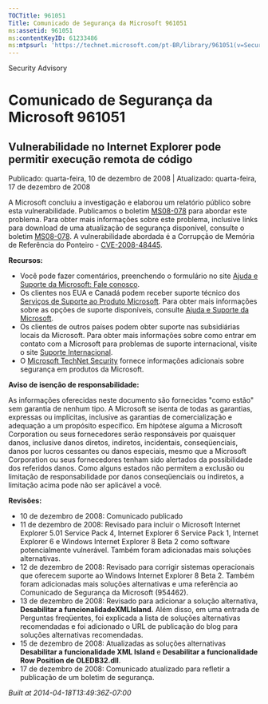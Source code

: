 ```yaml
---
TOCTitle: 961051
Title: Comunicado de Segurança da Microsoft 961051
ms:assetid: 961051
ms:contentKeyID: 61233486
ms:mtpsurl: 'https://technet.microsoft.com/pt-BR/library/961051(v=Security.10)'
---
```


Security Advisory

Comunicado de Segurança da Microsoft 961051
===========================================

Vulnerabilidade no Internet Explorer pode permitir execução remota de código
----------------------------------------------------------------------------

Publicado: quarta-feira, 10 de dezembro de 2008 | Atualizado: quarta-feira, 17 de dezembro de 2008

A Microsoft concluiu a investigação e elaborou um relatório público sobre esta vulnerabilidade. Publicamos o boletim [MS08-078](http://technet.microsoft.com/security/bulletin/ms08-078) para abordar este problema. Para obter mais informações sobre este problema, inclusive links para download de uma atualização de segurança disponível, consulte o boletim [MS08-078](http://technet.microsoft.com/security/bulletin/ms08-078). A vulnerabilidade abordada é a Corrupção de Memória de Referência do Ponteiro - [CVE-2008-48445](http://www.cve.mitre.org/cgi-bin/cvename.cgi?name=cve-2008-4844).

**Recursos:**

-   Você pode fazer comentários, preenchendo o formulário no site [Ajuda e Suporte da Microsoft: Fale conosco](https://support.microsoft.com/common/survey.aspx?scid=sw;en;1257&amp;showpage=1&amp;ws=technet&amp;sd=tech).
-   Os clientes nos EUA e Canadá podem receber suporte técnico dos [Serviços de Suporte ao Produto Microsoft](http://go.microsoft.com/fwlink/?linkid=21131). Para obter mais informações sobre as opções de suporte disponíveis, consulte [Ajuda e Suporte da Microsoft](http://support.microsoft.com/?ln=pt-br).
-   Os clientes de outros países podem obter suporte nas subsidiárias locais da Microsoft. Para obter mais informações sobre como entrar em contato com a Microsoft para problemas de suporte internacional, visite o site [Suporte Internacional](http://go.microsoft.com/fwlink/?linkid=21155).
-   O [Microsoft TechNet Security](http://go.microsoft.com/fwlink/?linkid=21132) fornece informações adicionais sobre segurança em produtos da Microsoft.

**Aviso de isenção de responsabilidade:**

As informações oferecidas neste documento são fornecidas "como estão" sem garantia de nenhum tipo. A Microsoft se isenta de todas as garantias, expressas ou implícitas, inclusive as garantias de comercialização e adequação a um propósito específico. Em hipótese alguma a Microsoft Corporation ou seus fornecedores serão responsáveis por quaisquer danos, inclusive danos diretos, indiretos, incidentais, conseqüenciais, danos por lucros cessantes ou danos especiais, mesmo que a Microsoft Corporation ou seus fornecedores tenham sido alertados da possibilidade dos referidos danos. Como alguns estados não permitem a exclusão ou limitação de responsabilidade por danos conseqüenciais ou indiretos, a limitação acima pode não ser aplicável a você.

**Revisões:**

-   10 de dezembro de 2008: Comunicado publicado
-   11 de dezembro de 2008: Revisado para incluir o Microsoft Internet Explorer 5.01 Service Pack 4, Internet Explorer 6 Service Pack 1, Internet Explorer 6 e Windows Internet Explorer 8 Beta 2 como software potencialmente vulnerável. Também foram adicionadas mais soluções alternativas.
-   12 de dezembro de 2008: Revisado para corrigir sistemas operacionais que oferecem suporte ao Windows Internet Explorer 8 Beta 2. Também foram adicionadas mais soluções alternativas e uma referência ao Comunicado de Segurança da Microsoft (954462).
-   13 de dezembro de 2008: Revisado para adicionar a solução alternativa, **Desabilitar a funcionalidadeXMLIsland.** Além disso, em uma entrada de Perguntas freqüentes, foi explicada a lista de soluções alternativas recomendadas e foi adicionado o URL de publicação do blog para soluções alternativas recomendadas.
-   15 de dezembro de 2008: Atualizadas as soluções alternativas **Desabilitar a funcionalidade XML Island** e **Desabilitar a funcionalidade Row Position de OLEDB32.dll**.
-   17 de dezembro de 2008: Comunicado atualizado para refletir a publicação de um boletim de segurança.

*Built at 2014-04-18T13:49:36Z-07:00*
